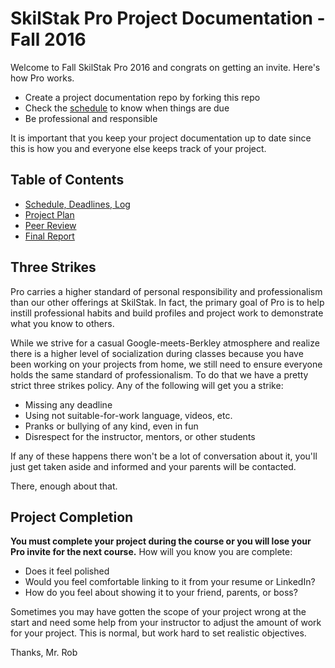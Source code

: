 # SkilStak Pro Project Documentation - Fall 2016

Welcome to Fall SkilStak Pro 2016 and congrats on getting an invite.
Here's how Pro works.

* Create a project documentation repo by forking this repo
* Check the [schedule](schedule.md) to know when things are due
* Be professional and responsible

It is important that you keep your project documentation up to date
since this is how you and everyone else keeps track of your project.

Table of Contents
-----------------

* [Schedule, Deadlines, Log](schedule.md)
* [Project Plan](plan.md)
* [Peer Review](peers.md)
* [Final Report](report.md)

## Three Strikes

Pro carries a higher standard of personal responsibility and
professionalism than our other offerings at SkilStak. In fact, the
primary goal of Pro is to help instill professional habits and build
profiles and project work to demonstrate what you know to others.

While we strive for a casual Google-meets-Berkley atmosphere and realize
there is a higher level of socialization during classes because you
have been working on your projects from home, we still need to
ensure everyone holds the same standard of professionalism. To do
that we have a pretty strict three strikes policy. Any of the
following will get you a strike:

* Missing any deadline
* Using not suitable-for-work language, videos, etc.
* Pranks or bullying of any kind, even in fun
* Disrespect for the instructor, mentors, or other students 

If any of these happens there won't be a lot of conversation about
it, you'll just get taken aside and informed and your parents will
be contacted.

There, enough about that.

## Project Completion

**You must complete your project during the course or you will lose
your Pro invite for the next course.** How will you know you are
complete:

* Does it feel polished
* Would you feel comfortable linking to it from your resume or
  LinkedIn?
* How do you feel about showing it to your friend, parents, or boss?

Sometimes you may have gotten the scope of your project wrong at the
start and need some help from your instructor to adjust the amount
of work for your project. This is normal, but work hard to set
realistic objectives.

Thanks,
Mr. Rob
